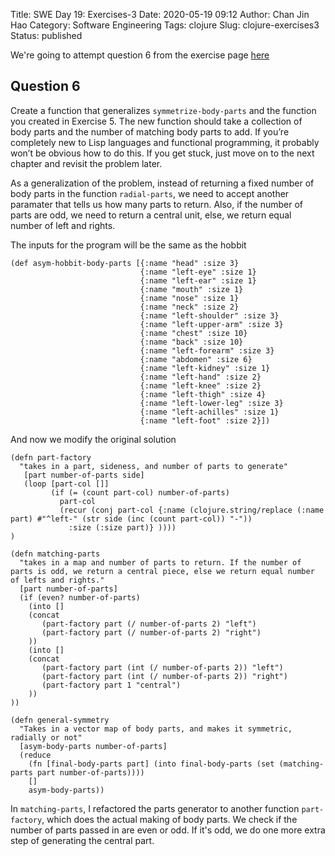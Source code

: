 Title: SWE Day 19: Exercises-3
Date: 2020-05-19 09:12
Author: Chan Jin Hao
Category: Software Engineering
Tags: clojure
Slug: clojure-exercises3
Status: published

We're going to attempt question 6 from the exercise page [here](https://www.braveclojure.com/do-things/#Exercises)


## Question 6

Create a function that generalizes `symmetrize-body-parts` and the function you created in Exercise 5. The new function should take a collection of body parts and the number of matching body parts to add. If you’re completely new to Lisp languages and functional programming, it probably won’t be obvious how to do this. If you get stuck, just move on to the next chapter and revisit the problem later.

As a generalization of the problem, instead of returning a fixed number of body parts in the function `radial-parts`, we need to accept another paramater that tells us how many parts to return. Also, if the number of parts are odd, we need to return a central unit, else, we return equal number of left and rights.


The inputs for the program will be the same as the hobbit

```
(def asym-hobbit-body-parts [{:name "head" :size 3}
                             {:name "left-eye" :size 1}
                             {:name "left-ear" :size 1}
                             {:name "mouth" :size 1}
                             {:name "nose" :size 1}
                             {:name "neck" :size 2}
                             {:name "left-shoulder" :size 3}
                             {:name "left-upper-arm" :size 3}
                             {:name "chest" :size 10}
                             {:name "back" :size 10}
                             {:name "left-forearm" :size 3}
                             {:name "abdomen" :size 6}
                             {:name "left-kidney" :size 1}
                             {:name "left-hand" :size 2}
                             {:name "left-knee" :size 2}
                             {:name "left-thigh" :size 4}
                             {:name "left-lower-leg" :size 3}
                             {:name "left-achilles" :size 1}
                             {:name "left-foot" :size 2}])
```

And now we modify the original solution

```
(defn part-factory
  "takes in a part, sideness, and number of parts to generate"
   [part number-of-parts side]
   (loop [part-col []]
         (if (= (count part-col) number-of-parts)
           part-col
           (recur (conj part-col {:name (clojure.string/replace (:name part) #"^left-" (str side (inc (count part-col)) "-"))
             :size (:size part)} ))))
)

(defn matching-parts
  "takes in a map and number of parts to return. If the number of parts is odd, we return a central piece, else we return equal number of lefts and rights."
  [part number-of-parts]
  (if (even? number-of-parts)
    (into []
    (concat
       (part-factory part (/ number-of-parts 2) "left")
       (part-factory part (/ number-of-parts 2) "right")
    ))
    (into []
    (concat
       (part-factory part (int (/ number-of-parts 2)) "left")
       (part-factory part (int (/ number-of-parts 2)) "right")
       (part-factory part 1 "central")
    ))
))

(defn general-symmetry
  "Takes in a vector map of body parts, and makes it symmetric, radially or not"
  [asym-body-parts number-of-parts]
  (reduce 
    (fn [final-body-parts part] (into final-body-parts (set (matching-parts part number-of-parts))))
    [] 
    asym-body-parts))
```

In `matching-parts`, I refactored the parts generator to another function `part-factory`, which does the actual making of body parts. We check if the number of parts passed in are even or odd. If it's odd, we do one more extra step of generating the central part.


